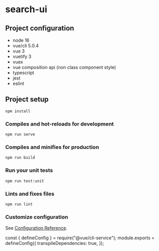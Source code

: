 # search-ui

## Project configuration
- node 16
- vue/cli 5.0.4
- vue 3
- vuetify 3
- vuex
- vue composition api (non class component style)
- typescript
- jest
- eslint


## Project setup
```
npm install
```

### Compiles and hot-reloads for development
```
npm run serve
```

### Compiles and minifies for production
```
npm run build
```

### Run your unit tests
```
npm run test:unit
```

### Lints and fixes files
```
npm run lint
```

### Customize configuration
See [Configuration Reference](https://cli.vuejs.org/config/).

const { defineConfig } = require("@vue/cli-service");
module.exports = defineConfig({
  transpileDependencies: true,
});
